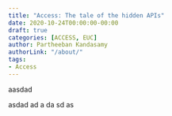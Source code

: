 ```yaml
---
title: "Access: The tale of the hidden APIs"
date: 2020-10-24T00:00:00-00:00
draft: true
categories: [ACCESS, EUC]
author: Partheeban Kandasamy
authorLink: "/about/"
tags:
- Access
---
```


aasdad

asdad
ad
a
da
sd
as